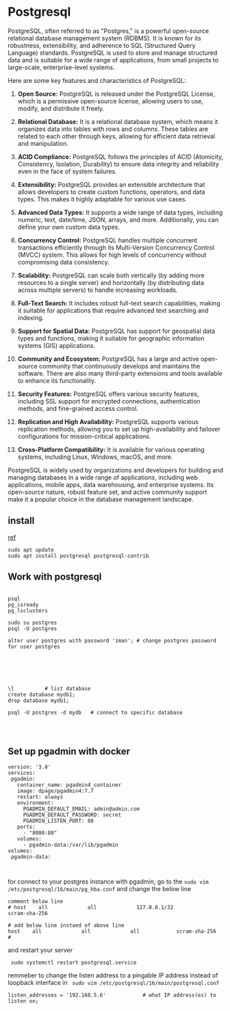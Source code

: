 # Postgresql

PostgreSQL, often referred to as "Postgres," is a powerful open-source relational database management system (RDBMS). It is known for its robustness, extensibility, and adherence to SQL (Structured Query Language) standards. PostgreSQL is used to store and manage structured data and is suitable for a wide range of applications, from small projects to large-scale, enterprise-level systems.

Here are some key features and characteristics of PostgreSQL:

1. **Open Source:** PostgreSQL is released under the PostgreSQL License, which is a permissive open-source license, allowing users to use, modify, and distribute it freely.

2. **Relational Database:** It is a relational database system, which means it organizes data into tables with rows and columns. These tables are related to each other through keys, allowing for efficient data retrieval and manipulation.

3. **ACID Compliance:** PostgreSQL follows the principles of ACID (Atomicity, Consistency, Isolation, Durability) to ensure data integrity and reliability even in the face of system failures.

4. **Extensibility:** PostgreSQL provides an extensible architecture that allows developers to create custom functions, operators, and data types. This makes it highly adaptable for various use cases.

5. **Advanced Data Types:** It supports a wide range of data types, including numeric, text, date/time, JSON, arrays, and more. Additionally, you can define your own custom data types.

6. **Concurrency Control:** PostgreSQL handles multiple concurrent transactions efficiently through its Multi-Version Concurrency Control (MVCC) system. This allows for high levels of concurrency without compromising data consistency.

7. **Scalability:** PostgreSQL can scale both vertically (by adding more resources to a single server) and horizontally (by distributing data across multiple servers) to handle increasing workloads.

8. **Full-Text Search:** It includes robust full-text search capabilities, making it suitable for applications that require advanced text searching and indexing.

9. **Support for Spatial Data:** PostgreSQL has support for geospatial data types and functions, making it suitable for geographic information systems (GIS) applications.

10. **Community and Ecosystem:** PostgreSQL has a large and active open-source community that continuously develops and maintains the software. There are also many third-party extensions and tools available to enhance its functionality.

11. **Security Features:** PostgreSQL offers various security features, including SSL support for encrypted connections, authentication methods, and fine-grained access control.

12. **Replication and High Availability:** PostgreSQL supports various replication methods, allowing you to set up high-availability and failover configurations for mission-critical applications.

13. **Cross-Platform Compatibility:** It is available for various operating systems, including Linux, Windows, macOS, and more.

PostgreSQL is widely used by organizations and developers for building and managing databases in a wide range of applications, including web applications, mobile apps, data warehousing, and enterprise systems. Its open-source nature, robust feature set, and active community support make it a popular choice in the database management landscape.


## install 
[ref](https://www.digitalocean.com/community/tutorials/how-to-install-postgresql-on-ubuntu-22-04-quickstart)

```
sudo apt update
sudo apt install postgresql postgresql-contrib

```


## Work with postgresql

```

psql
pg_isready
pg_lsclusters

sudo su postgres
psql -U postgres

alter user postgres with password 'iman'; # change postgres password for user postgres






\l          # list database
create database mydb1;
drop database mydb1;

psql -U postgres -d mydb   # connect to specific database




```


## Set up pgadmin with docker

```
version: '3.8'
services:
 pgadmin:
   container_name: pgadmin4_container
   image: dpage/pgadmin4:7.7
   restart: always
   environment:
     PGADMIN_DEFAULT_EMAIL: admin@admin.com
     PGADMIN_DEFAULT_PASSWORD: secret
     PGADMIN_LISTEN_PORT: 80
   ports:
     - "8080:80"
   volumes:
     - pgadmin-data:/var/lib/pgadmin
volumes:
 pgadmin-data:



```
 
for connect to your postgres instance with pgadmin, go to the `sudo vim /etc/postgresql/16/main/pg_hba.conf` and change the below line 

```
comment below line 
# host    all             all             127.0.0.1/32            scram-sha-256

# add below line instaed of above line
host    all             all             all            scram-sha-256
#

```
and restart your server
```
 sudo systemctl restart postgresql.service
```

remmeber to change the listen address to a pingable IP address instead of loopback interface in ` sudo vim /etc/postgresql/16/main/postgresql.conf`

```
listen_addresses = '192.168.5.6'            # what IP address(es) to listen on;


```